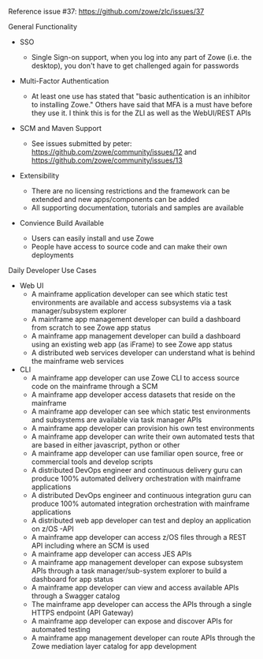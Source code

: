 Reference issue #37: https://github.com/zowe/zlc/issues/37

General Functionality

- SSO 
  - Single Sign-on support, when you log into any part of Zowe (i.e. the desktop), you don't have to get challenged again for passwords

- Multi-Factor Authentication
  - At least one use has stated that "basic authentication is an inhibitor to installing Zowe." Others have said that MFA is a must have before they use it. I think this is for the ZLI as well as the WebUI/REST APIs
  
- SCM and Maven Support
  - See issues submitted by peter: https://github.com/zowe/community/issues/12 and https://github.com/zowe/community/issues/13
  
- Extensibility
  - There are no licensing restrictions and the framework can be extended and new apps/components can be added
  - All supporting documentation, tutorials and samples are available

- Convience Build Available
  - Users can easily install and use Zowe
  - People have access to source code and can make their own deployments
 
 
 Daily Developer Use Cases
  - Web UI
    - A mainframe application developer can see which static test environments are available and access subsystems via a task manager/subsystem explorer
    - A mainframe app management developer can build a dashboard from scratch to see Zowe app status
    - A mainframe app management developer can build a dashboard using an existing web app (as iFrame) to see Zowe app status
    - A distributed web services developer can understand what is behind the mainframe web services
  - CLI
    - A mainframe app developer can use Zowe CLI to access source code on the mainframe through a SCM
    - A mainframe app developer access datasets that reside on the mainframe
    - A mainframe app developer can see which static test environments and subsystems are available via task manager APIs
    - A mainframe app developer can provision his own test environments
    - A mainframe app developer can write their own automated tests that are based in either javascript, python or other
    - A mainframe app developer can use familiar open source, free or commercial tools and develop scripts
    - A distributed DevOps engineer and continuous delivery guru can produce 100% automated delivery orchestration with mainframe applications
    - A distributed DevOps engineer and continuous integration guru can produce 100% automated integration orchestration with mainframe applications
    - A distributed web app developer can test and deploy an application on z/OS
  -API
    - A mainframe app developer can access z/OS files through a REST API including where an SCM is used
    - A mainframe app developer can access JES APIs
    - A mainframe app management developer can expose subsystem APIs through a task manager/sub-system explorer to build a dashboard for app status
    - A mainframe app developer can view and access available APIs through a Swagger catalog
    - The mainframe app developer can access the APIs through a single HTTPS endpoint (API Gateway)
    - A mainframe app developer can expose and discover APIs for automated testing
    - A mainframe app management developer can route APIs through the Zowe mediation layer catalog for app development








